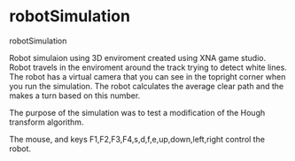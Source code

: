 robotSimulation
===============

robotSimulation

Robot simulaion using 3D enviroment created using XNA game studio. Robot travels in the enviroment around the track trying to detect white lines. The robot has a virtual camera that you can see in the topright corner when you run the simulation. The robot calculates the average clear path and the makes a turn based on this number. 

The purpose of the simulation was to test a modification of the Hough transform algorithm. 

The mouse, and keys F1,F2,F3,F4,s,d,f,e,up,down,left,right control the robot. 